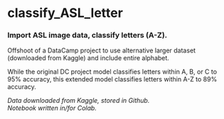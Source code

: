 # classify_ASL_letter
### Import ASL image data, classify letters (A-Z). 
<p> Offshoot of a DataCamp project to use alternative larger dataset (downloaded from Kaggle) and include entire alphabet. </p>
<p> While the original DC project model classifies letters within A, B, or C to 95% accuracy, this extended model classifies letters within A-Z to 89% accuracy. </p>

*Data downloaded from Kaggle, stored in Github. <br>
Notebook written in/for Colab.*

